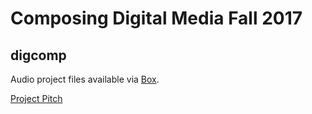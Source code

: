 # Composing Digital Media Fall 2017
## digcomp

Audio project files available via [Box](https://app.box.com/s/sznuprrv2jfqpl5j2rhh32wd12vipn1m).

[Project Pitch](https://gabikeane.github.io/digcomp/)
